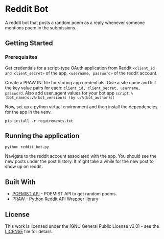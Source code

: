 # Reddit Bot

A reddit bot that posts a random poem as a reply whenever someone mentions poem in the submissions.


## Getting Started

### Prerequisites

Get credentials for a script-type OAuth application from Reddit ```<client_id and client_secret>``` of the app, ```<username, password>``` of the reddit account.

Create a PRAW INI file for storing app credentials. Give a site name and list the key value pairs for each: ```client_id, client_secret, username, password```.
Also add user_agent values for your bot app ```script:%(bot_name)s:v%(bot_version)s (by u/%(bot_author)s)```

Now, set up a python virtual environment and then install the dependencies for the app in the venv.
```
pip install -r requirements.txt
```

## Running the application

```
python reddit_bot.py
```

Navigate to the reddit account associated with the app. You should see the new posts under the post history. It might take a while for the new post to show up on reddit.

## Built With

* [POEMIST API](https://poemist.github.io/poemist-apidoc/) - POEMIST API to get random poems.
* [PRAW](https://praw.readthedocs.io/en/latest/getting_started/installation.html) - Python Reddit API Wrapper library

## License
This work is licensed under the [GNU General Public License v3.0] - see the [LICENSE](LICENSE) file for details.
